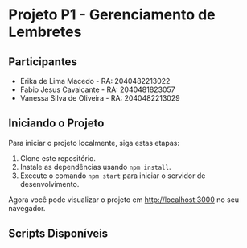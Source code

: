 # Projeto P1 - Gerenciamento de Lembretes

## Participantes

- Erika de Lima Macedo - RA: 2040482213022
- Fabio Jesus Cavalcante - RA: 2040481823057
- Vanessa Silva de Oliveira - RA: 2040482213029

## Iniciando o Projeto

Para iniciar o projeto localmente, siga estas etapas:

1. Clone este repositório.
2. Instale as dependências usando `npm install`.
3. Execute o comando `npm start` para iniciar o servidor de desenvolvimento.

Agora você pode visualizar o projeto em [http://localhost:3000](http://localhost:3000) no seu navegador.

## Scripts Disponíveis